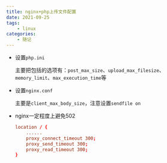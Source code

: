 ```yaml
---
title: nginx+php上传文件配置
date: 2021-09-25
tags: 
    - linux
categories: 
    - 随记
---
```


- 设置`php.ini` 

    主要把包括的选项有：`post_max_size`、`upload_max_filesize`、`memory_limit`、`max_execution_time`等
- 设置`nginx.conf`

    主要是`client_max_body_size`，注意设置`sendfile on`
- nginx一定程度上避免502

    ```conf
    location / {
        ......
        proxy_connect_timeout 300;
        proxy_send_timeout 300;
        proxy_read_timeout 300;
    }
    ```